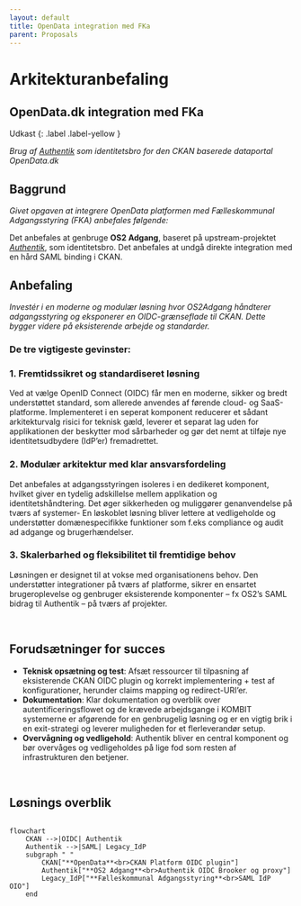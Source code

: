 ```yaml
---
layout: default
title: OpenData integration med FKa
parent: Proposals
---
```


# Arkitekturanbefaling
## OpenData.dk integration med FKa

Udkast
{: .label .label-yellow }

_Brug af [Authentik](https://goauthentik.io/) som identitetsbro for den CKAN baserede dataportal OpenData.dk_

## Baggrund
_Givet opgaven at integrere OpenData platformen med Fælleskommunal Adgangsstyring (FKA) anbefales følgende:_

Det anbefales at genbruge **OS2 Adgang**, baseret på upstream-projektet [*Authentik*](https://goauthentik.io/), som identitetsbro.
Det anbefales at undgå direkte integration med en hård SAML binding i CKAN.

## Anbefaling
_Investér i en moderne og modulær løsning hvor OS2Adgang håndterer adgangsstyring og eksponerer en OIDC-grænseflade til CKAN. Dette bygger videre på eksisterende arbejde og standarder._

### De tre vigtigeste gevinster:

### 1. Fremtidssikret og standardiseret løsning
Ved at vælge OpenID Connect (OIDC) får men en moderne, sikker og bredt understøttet standard, som allerede anvendes af førende cloud- og SaaS-platforme. Implementeret i en seperat komponent reducerer et sådant arkitekturvalg risici for teknisk gæld, leverer et separat lag uden for applikationen der beskytter mod sårbarheder og gør det nemt at tilføje nye identitetsudbydere (IdP’er) fremadrettet.

### 2. Modulær arkitektur med klar ansvarsfordeling
Det anbefales at adgangsstyringen isoleres i en dedikeret komponent, hvilket giver en tydelig adskillelse mellem applikation og identitetshåndtering. Det øger sikkerheden og muliggører genanvendelse på tværs af systemer- En løskoblet løsning bliver lettere at vedligeholde og understøtter domænespecifikke funktioner som f.eks compliance og audit ad adgange og brugerhændelser.

### 3. Skalerbarhed og fleksibilitet til fremtidige behov
Løsningen er designet til at vokse med organisationens behov. Den understøtter integrationer på tværs af platforme, sikrer en ensartet brugeroplevelse og genbruger eksisterende komponenter – fx OS2’s SAML bidrag til Authentik – på tværs af projekter.

<br>

## Forudsætninger for succes

- **Teknisk opsætning og test**: Afsæt ressourcer til tilpasning af eksisterende CKAN OIDC plugin og korrekt implementering + test af konfigurationer, herunder claims mapping og redirect-URI’er.
- **Dokumentation**: Klar dokumentation og overblik over autentificeringsflowet og de krævede arbejdsgange i KOMBIT systemerne er afgørende for en genbrugelig løsning og er en vigtig brik i en exit-strategi og leverer muligheden for et flerleverandør setup.
- **Overvågning og vedligehold**: Authentik bliver en central komponent og bør overvåges og vedligeholdes på lige fod som resten af infrastrukturen den betjener.

<br>

## Løsnings overblik

```mermaid

flowchart 
    CKAN -->|OIDC| Authentik
    Authentik -->|SAML| Legacy_IdP
    subgraph " "
        CKAN["**OpenData**<br>CKAN Platform OIDC plugin"]
        Authentik["**OS2 Adgang**<br>Authentik OIDC Brooker og proxy"]
        Legacy_IdP["**Fælleskommunal Adgangsstyring**<br>SAML IdP OIO"]
    end
    
```